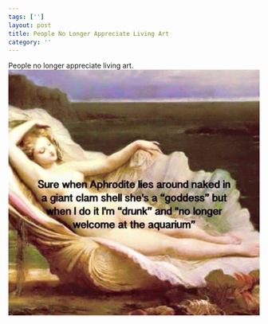 ```yaml
---
tags: ['']
layout: post
title: People No Longer Appreciate Living Art
category: ''
---
```

People no longer appreciate living art.
![People no longer appreciate living art.](/uploads/2015-5-29-people-no-longer-appreciate-living-art.jpg)
